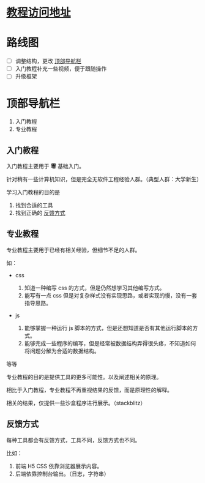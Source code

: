 # [教程访问地址](https://idealjs.github.io/full-stack-tutorial/)

# 路线图
- [ ] 调整结构，更改 [顶部导航栏](#顶部导航栏)
- [ ] 入门教程补充一些视频，便于跟随操作
- [ ] 升级框架

# 顶部导航栏

1. 入门教程
2. 专业教程

## 入门教程

入门教程主要用于 **零** 基础入门。

针对稍有一些计算机知识，但是完全无软件工程经验人群。（典型人群：大学新生）

学习入门教程的目的是

1. 找到合适的工具
2. 找到正确的 [反馈方式](#反馈方式)

## 专业教程

专业教程主要用于已经有相关经验，但细节不足的人群。

如：

- css
  1. 知道一种编写 css 的方式，但是仍然想学习其他编写方式。
  2. 能写有一点 css 但是对复杂样式没有实现思路，或者实现的慢，没有一套指导思路。

- js
  1. 能够掌握一种运行 js 脚本的方式，但是还想知道是否有其他运行脚本的方式。
  2. 能够完成一些程序的编写，但是经常被数据结构弄得很头疼，不知道如何将问题分解为合适的数据结构。

等等

专业教程的目的是提供工具的更多可能性。以及阐述相关的原理。

相比于入门教程，专业教程不再重视结果的反馈，而是原理性的解释。

相关的结果，仅提供一些沙盒程序进行展示。（stackblitz）

## 反馈方式

每种工具都会有反馈方式，工具不同，反馈方式也不同。

比如：
1. 前端 H5 CSS 依靠浏览器展示内容。
2. 后端依靠控制台输出。（日志，字符串）
